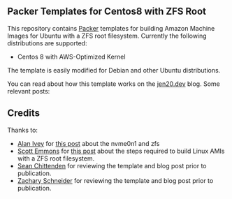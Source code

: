 ## Packer Templates for Centos8 with ZFS Root

This repository contains [Packer][packerio] templates for building Amazon Machine Images for Ubuntu with a ZFS root
filesystem. Currently the following distributions are supported:

- Centos 8 with AWS-Optimized Kernel

The template is easily modified for Debian and other Ubuntu distributions.

You can read about how this template works on the [jen20.dev][oe] blog. Some relevant posts:

## Credits

Thanks to:
- [Alan Ivey][alanivey] for [this post][alaniveypost] about the nvme0n1 and zfs
- [Scott Emmons][scotte] for [this post][scottepost] about the steps required to build Linux AMIs with a ZFS root filesystem.
- [Sean Chittenden][seanc] for reviewing the template and blog post prior to publication.
- [Zachary Schneider][zachs] for reviewing the template and blog post prior to publication.

[oe]: https://operator-error.com
[oepost1]: https://jen20.dev/post/building-zfs-root-ubuntu-amis-with-packer/ 
[oepost2]: https://jen20.dev/post/ubuntu-18.04-with-root-zfs-on-aws/
[oepost3]: https://jen20.dev/post/ubuntu-20.04-with-root-zfs-in-aws/
[scotte]: https://www.scotte.org
[scottepost]: https://www.scotte.org/2016/12/ZFS-root-filesystem-on-AWS
[seanc]: https://twitter.com/seanchittenden
[zachs]: https://twitter.com/sigil66
[packerio]: https://packer.io
[packerrepo]: https://github.com/hashicorp/packer
[alanivey]: https://alan.ivey.dev/
[alaniveypost]: https://alan.ivey.dev/posts/2020/creating-an-ami-for-arm/
